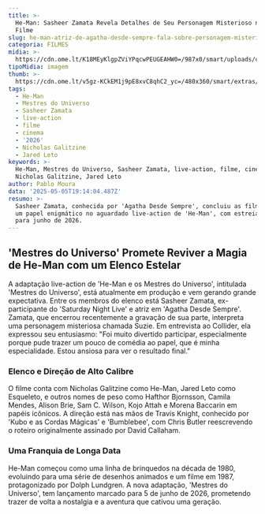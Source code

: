 ```yaml
---
title: >-
  He-Man: Sasheer Zamata Revela Detalhes de Seu Personagem Misterioso no Novo
  Filme
slug: he-man-atriz-de-agatha-desde-sempre-fala-sobre-personagem-misterioso-no-filme
categoria: FILMES
midia: >-
  https://cdn.ome.lt/K18MEyKlgpZViYPqcwPEUGEAHW0=/987x0/smart/uploads/conteudo/fotos/sasheer-zamata-he-man.png
tipoMidia: imagem
thumb: >-
  https://cdn.ome.lt/v5gz-KCkEM1j9pE8xvC8qhC2_yc=/480x360/smart/extras/conteudos/he-man-and-the-masters-of-the-universe.jpg
tags:
  - He-Man
  - Mestres do Universo
  - Sasheer Zamata
  - live-action
  - filme
  - cinema
  - '2026'
  - Nicholas Galitzine
  - Jared Leto
keywords: >-
  He-Man, Mestres do Universo, Sasheer Zamata, live-action, filme, cinema, 2026,
  Nicholas Galitzine, Jared Leto
author: Pablo Moura
data: '2025-05-05T19:14:04.487Z'
resumo: >-
  Sasheer Zamata, conhecida por 'Agatha Desde Sempre', concluiu as filmagens de
  um papel enigmático no aguardado live-action de 'He-Man', com estreia prevista
  para junho de 2026.
---
```


## 'Mestres do Universo' Promete Reviver a Magia de He-Man com um Elenco Estelar

A adaptação live-action de 'He-Man e os Mestres do Universo', intitulada 'Mestres do Universo', está atualmente em produção e vem gerando grande expectativa. Entre os membros do elenco está Sasheer Zamata, ex-participante do 'Saturday Night Live' e atriz em 'Agatha Desde Sempre'. Zamata, que encerrou recentemente a gravação de sua parte, interpreta uma personagem misteriosa chamada Suzie. Em entrevista ao Collider, ela expressou seu entusiasmo: "Foi muito divertido participar, especialmente porque pude trazer um pouco de comédia ao papel, que é minha especialidade. Estou ansiosa para ver o resultado final."

### Elenco e Direção de Alto Calibre

O filme conta com Nicholas Galitzine como He-Man, Jared Leto como Esqueleto, e outros nomes de peso como Hafthor Bjornsson, Camila Mendes, Alison Brie, Sam C. Wilson, Kojo Attah e Morena Baccarin em papéis icônicos. A direção está nas mãos de Travis Knight, conhecido por 'Kubo e as Cordas Mágicas' e 'Bumblebee', com Chris Butler reescrevendo o roteiro originalmente assinado por David Callaham.

### Uma Franquia de Longa Data

He-Man começou como uma linha de brinquedos na década de 1980, evoluindo para uma série de desenhos animados e um filme em 1987, protagonizado por Dolph Lundgren. A nova adaptação, 'Mestres do Universo', tem lançamento marcado para 5 de junho de 2026, prometendo trazer de volta a nostalgia e a aventura que cativou uma geração.

